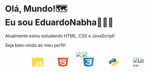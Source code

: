 <h1>Olá, Mundo!🗺<br>Eu sou EduardoNabha👩🏻‍💻 </h1>
<p>Atualmente estou estudando HTML, CSS e JavaScript!</p>
<p>Seja bem-vindo ao meu perfil!</p>
<div align="center">
  <a href="https://github.com/EduardoNabha">
  <img height="180em" src="https://github-readme-stats.vercel.app/api?username=EduardoNabha&show_icons=true&theme=dracula&include_all_commits=true&count_private=true"/>
  <img height="180em" src="https://github-readme-stats.vercel.app/api/top-langs/?username=EduardoNabha&layout=compact&langs_count=7&theme=dracula"/>
</div>


<div style="display: flex; justify-content: space-evenly; align='center'"><br>
  <img align="center" alt="Js-Logo" height="30" width="40" src="https://raw.githubusercontent.com/devicons/devicon/master/icons/javascript/javascript-plain.svg">
  <img align="center" alt="HTML-Logo" height="30" width="40" src="https://raw.githubusercontent.com/devicons/devicon/master/icons/html5/html5-original.svg">
  <img align="center" alt="CSS-Logo" height="30" width="40" src="https://raw.githubusercontent.com/devicons/devicon/master/icons/css3/css3-original.svg">
  <img align="center" alt="Python-Logo" height="30" width="40" src="https://raw.githubusercontent.com/devicons/devicon/master/icons/python/python-original.svg">
  <img align="center" alt="Linux-Logo" height="30" width="40" src="https://cdn.jsdelivr.net/gh/devicons/devicon/icons/linux/linux-original.svg">
 

</div>

##
